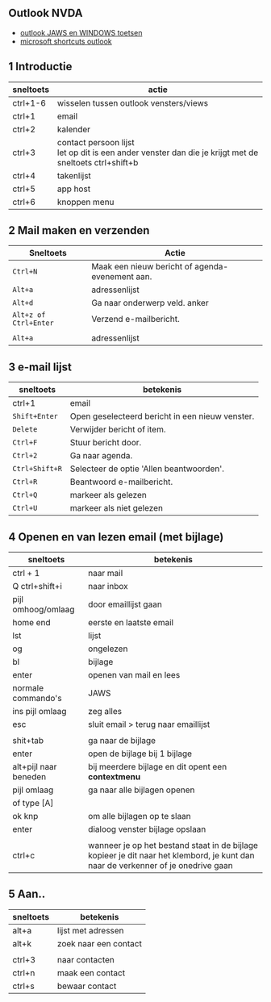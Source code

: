 ## Outlook NVDA

- [outlook JAWS en WINDOWS toetsen](../outlook.md)
- [microsoft shortcuts outlook](https://support.microsoft.com/en-us/office/keyboard-shortcuts-for-outlook-3cdeb221-7ae5-4c1d-8c1d-9e63216c1efd)

## 1 Introductie 

| sneltoets | actie |
|---|---|
| ctrl+1-6| wisselen tussen outlook vensters/views|
| ctrl+1 | email |
| ctrl+2 | kalender |
| ctrl+3 | contact persoon lijst <br> let op dit is een ander venster dan die je krijgt met de sneltoets ctrl+shift+b |
| ctrl+4 | takenlijst |
| ctrl+5 | app host |
| ctrl+6 | knoppen menu|

## 2 Mail maken en verzenden

| Sneltoets           | Actie                                      |
|---------------------|--------------------------------------------|
| `Ctrl+N`            | Maak een nieuw bericht of agenda-evenement aan. |
| `Alt+a` | adressenlijst |
| `Alt+d`            | Ga naar onderwerp veld. anker|
| `Alt+z of Ctrl+Enter`        | Verzend e-mailbericht.|
|||
| `Alt+a` | adressenlijst |

## 3 e-mail lijst

| sneltoets | betekenis |
|---|---|
| ctrl+1 | email |
| `Shift+Enter`       | Open geselecteerd bericht in een nieuw venster.  |
| `Delete`            | Verwijder bericht of item.                 |
| `Ctrl+F`            | Stuur bericht door.                        |
| `Ctrl+2`            | Ga naar agenda.                            |
| `Ctrl+Shift+R`      | Selecteer de optie 'Allen beantwoorden'.   |
| `Ctrl+R`            | Beantwoord e-mailbericht.                  |
| `Ctrl+Q`            | markeer als gelezen                |
| `Ctrl+U`            | markeer als niet gelezen              |

## 4 Openen en van lezen email (met bijlage)

| sneltoets | betekenis |
|---|---|
| ctrl + 1 | naar mail |
| Q ctrl+shift+i | naar inbox|
| pijl omhoog/omlaag | door emaillijst gaan |
| home end | eerste en laatste email |
| lst | lijst |
| og | ongelezen |
| bl | bijlage |
| enter | openen van mail en lees |
| normale commando's | JAWS |
| ins pijl omlaag | zeg alles |
| esc | sluit email > terug naar emaillijst |
|||
| shit+tab | ga naar de bijlage |
| enter | open de bijlage bij 1 bijlage |
| alt+pijl naar beneden | bij meerdere bijlage en dit opent een **contextmenu** |
| pijl omlaag | ga naar alle bijlagen openen |
| of type [A] |  |
| ok knp | om alle bijlagen op te slaan |
| enter | dialoog venster bijlage opslaan |
|||
|ctrl+c|wanneer je op het bestand staat in de bijlage kopieer je dit naar het klembord, je kunt dan naar de verkenner of je onedrive gaan|


## 5 Aan..
| sneltoets | betekenis |
|---|---|
|alt+a|lijst met adressen|
|alt+k| zoek naar een contact|
|||
|ctrl+3|naar contacten|
|ctrl+n| maak een contact|
|ctrl+s| bewaar contact|

